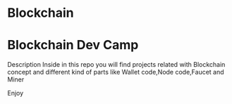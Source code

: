 # Blockchain
# Blockchain Dev Camp
Description
Inside in this repo you will find projects related with Blockchain concept and different kind of parts like Wallet code,Node code,Faucet and Miner

Enjoy 
